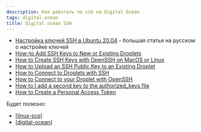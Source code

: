 ```yaml
---
description: Как работать по ssh на Digital Ocean
tags: digital-ocean
title: Digital ocean SSH
---
```

- [Настройка ключей SSH в Ubuntu 20.04](https://www.digitalocean.com/community/tutorials/how-to-set-up-ssh-keys-on-ubuntu-20-04-ru) - большая статья на русском о настройке ключей
- [How-to Add SSH Keys to New or Existing Droplets](https://docs.digitalocean.com/products/droplets/how-to/add-ssh-keys/)
- [How to Create SSH Keys with OpenSSH on MacOS or Linux](https://docs.digitalocean.com/products/droplets/how-to/add-ssh-keys/create-with-openssh/)
- [How to Upload an SSH Public Key to an Existing Droplet](https://docs.digitalocean.com/products/droplets/how-to/add-ssh-keys/to-existing-droplet/)
- [How to Connect to Droplets with SSH](https://docs.digitalocean.com/products/droplets/how-to/connect-with-ssh/)
- [How to Connect to your Droplet with OpenSSH](https://docs.digitalocean.com/products/droplets/how-to/connect-with-ssh/openssh/)
- [How to I add a second key to the authorized_keys file](https://www.digitalocean.com/community/questions/how-to-i-add-a-second-key-to-the-authorized_keys-file)
- [How to Create a Personal Access Token](https://docs.digitalocean.com/reference/api/create-personal-access-token/)

Будет полезно:

- [[linux-scp]]
- [[digital-ocean]]

[//begin]: # "Autogenerated link references for markdown compatibility"
[linux-scp]: linux-scp "Linux-scp"
[digital-ocean]: ..%2Flists%2Fdigital-ocean "Digital ocean"
[//end]: # "Autogenerated link references"
